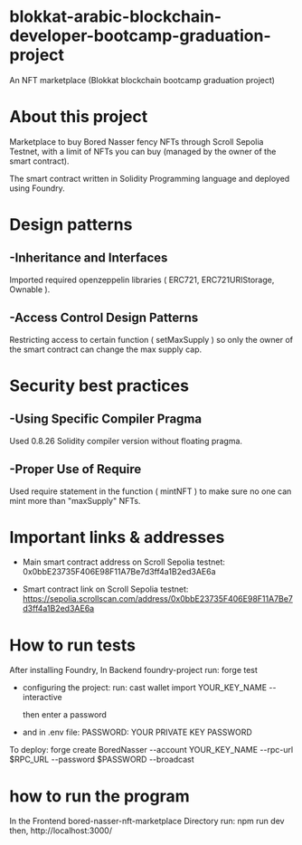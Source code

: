 # blokkat-arabic-blockchain-developer-bootcamp-graduation-project
An NFT marketplace (Blokkat blockchain bootcamp graduation project)

# About this project
Marketplace to buy Bored Nasser fency NFTs through Scroll Sepolia Testnet, with a limit of NFTs you can buy (managed by the owner of the smart contract).

The smart contract written in Solidity Programming language and deployed using Foundry.

# Design patterns

  -Inheritance and Interfaces
  -
  Imported required openzeppelin libraries ( ERC721, ERC721URIStorage, Ownable ).
  
  -Access Control Design Patterns
  -
  Restricting access to certain function ( setMaxSupply ) so only the owner of the smart contract can change the max supply cap.
  

# Security best practices

  -Using Specific Compiler Pragma
  -
  Used 0.8.26 Solidity compiler version without floating pragma.
  
  -Proper Use of Require
  -
  Used require statement in the function ( mintNFT ) to make sure no one can mint more than "maxSupply" NFTs.

# Important links & addresses

* Main smart contract address on Scroll Sepolia testnet:
  0x0bbE23735F406E98F11A7Be7d3ff4a1B2ed3AE6a

  
* Smart contract link on Scroll Sepolia testnet:
  https://sepolia.scrollscan.com/address/0x0bbE23735F406E98F11A7Be7d3ff4a1B2ed3AE6a

# How to run tests
After installing Foundry,
In Backend foundry-project run: forge test

* configuring the project:
  run: cast wallet import YOUR_KEY_NAME --interactive
  
  then enter a password

* and in .env file:
PASSWORD: YOUR PRIVATE KEY PASSWORD


To deploy: forge create BoredNasser --account YOUR_KEY_NAME --rpc-url $RPC_URL --password $PASSWORD --broadcast

# how to run the program

In the Frontend bored-nasser-nft-marketplace Directory run: npm run dev
then, http://localhost:3000/
